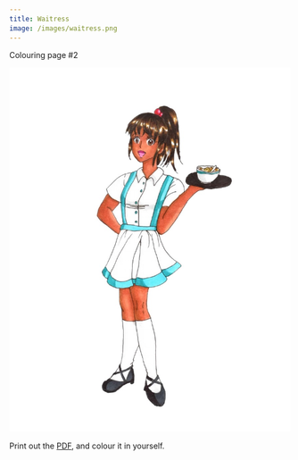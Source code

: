 ```yaml
---
title: Waitress
image: /images/waitress.png
---
```

Colouring page #2

![png]

Print out the [PDF], and colour it in yourself.

[png]: /images/waitress.png
[PDF]: /images/waitress.pdf
